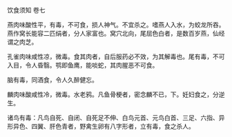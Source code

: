 饮食须知 卷七

燕肉味酸性平，有毒，不可食，损人神气。不宜杀之。嗜燕人入水，为蛟龙所吞。燕作窝长能容二匹绢者，分人家富也。窝穴北向，尾屈色白者，是数百岁燕，仙经谓之肉芝。

孔雀肉味咸性凉，微毒。食其肉者，自后服药必不效，为其解毒也。尾有毒，不可入目，令人昏翳。鹗即鱼鹰，能啖蛇，其肉腥恶不可食。

脑有毒，同酒食，令人久醉健忘。

麟肉味酸咸性冷，微毒。水老鸦。凡鱼骨梗者，密念麟不已，下。妊妇食之，分逆生。

诸鸟有毒：凡鸟自死、自闭、自死足不伸、白鸟元首、元鸟白首、三足、六指、异形异色、四翼、肝色青者，野禽生卵有八字形者，立有毒，食之杀人。